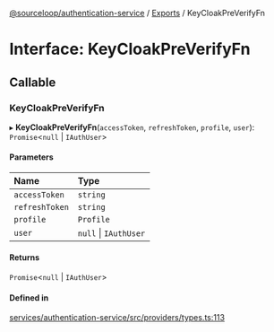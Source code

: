 [@sourceloop/authentication-service](../README.md) / [Exports](../modules.md) / KeyCloakPreVerifyFn

# Interface: KeyCloakPreVerifyFn

## Callable

### KeyCloakPreVerifyFn

▸ **KeyCloakPreVerifyFn**(`accessToken`, `refreshToken`, `profile`, `user`): `Promise`<``null`` \| `IAuthUser`\>

#### Parameters

| Name | Type |
| :------ | :------ |
| `accessToken` | `string` |
| `refreshToken` | `string` |
| `profile` | `Profile` |
| `user` | ``null`` \| `IAuthUser` |

#### Returns

`Promise`<``null`` \| `IAuthUser`\>

#### Defined in

[services/authentication-service/src/providers/types.ts:113](https://github.com/codeweb05/repo1/blob/a4cf318/services/authentication-service/src/providers/types.ts#L113)
